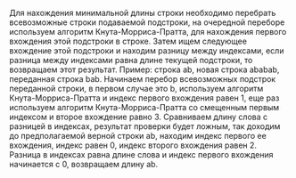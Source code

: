 Для нахождения минимальной длины строки необходимо перебрать всевозможные строки подаваемой подстроки, на очередной переборе используем алгоритм Кнута-Морриса-Пратта, для нахождения первого вхождения этой подстроки в строке. Затем ищем следующее вхождение этой подстроки и находим разницу между индексами, если разница между индексами равна длине текущей подстроки, то возвращаем этот результат. Пример: строка ab, новая строка ababab, переданная строка bab. Начинаем перебор всевозможных подстрок переданной строки, в первом случае это b, используем алгоритм Кнута-Морриса-Пратта и индекс первого вхождения равен 1, еще раз используем алгоритм Кнута-Морриса-Пратта со смещенным первым индексом и второе вхождение равно 3. Сравниваем длину слова с разницей в индексах, результат проверки будет ложным, так доходим до предполагаемой верной строки ab, находим индекс первого ее вхождения, индекс равен 0, индекс второго вхождения равен 2. Разница в индексах равна длине слова и  индекс первого вхождения начинается с 0, возвращаем длину ab.

